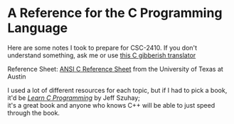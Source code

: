  # A Reference for the C Programming Language
 
 Here are some notes I took to prepare for CSC-2410. If you don't understand something, ask me or use [this C gibberish translator](https://cdecl.org/) <br />
 
Reference Sheet: [ANSI C Reference Sheet](https://users.ece.utexas.edu/~adnan/c-refcard.pdf) from the University of Texas at Austin
 
 I used a lot of different resources for each topic, but if I had to pick a book, it'd be [_Learn C Programming_](https://www.barnesandnoble.com/w/learn-c-programming-jeff-szuhay/1137258930) 
 by Jeff Szuhay; <br /> it's a great book and anyone who knows C++ will be able to just speed through the book.
